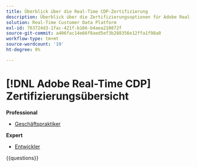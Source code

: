 ```yaml
---
title: Überblick über die Real-Time CDP-Zertifizierung
description: Überblick über die Zertifizierungsoptionen für Adobe Real-Time CDP
solution: Real-Time Customer Data Platform
exl-id: 763724d3-1fac-421f-b166-b4aea210872f
source-git-commit: a406fac14e66f8aed5ef3b288356e12ffa1f98a0
workflow-type: tm+mt
source-wordcount: '19'
ht-degree: 0%

---
```


# [!DNL Adobe Real-Time CDP] Zertifizierungsübersicht

**Professional**

* [Geschäftspraktiker](/help/certifications/rtcdp/rtcdp-p-business.md) <!--AD0-E602-->

**Expert**

* [Entwickler](/help/certifications/rtcdp/rtcdp-e-developer.md) <!--AD0-E605-->

{{questions}}

